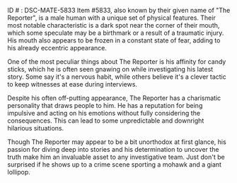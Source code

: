 ID # : DSC-MATE-5833
Item #5833, also known by their given name of "The Reporter", is a male human with a unique set of physical features. Their most notable characteristic is a dark spot near the corner of their mouth, which some speculate may be a birthmark or a result of a traumatic injury. His mouth also appears to be frozen in a constant state of fear, adding to his already eccentric appearance.

One of the most peculiar things about The Reporter is his affinity for candy sticks, which he is often seen gnawing on while investigating his latest story. Some say it's a nervous habit, while others believe it's a clever tactic to keep witnesses at ease during interviews.

Despite his often off-putting appearance, The Reporter has a charismatic personality that draws people to him. He has a reputation for being impulsive and acting on his emotions without fully considering the consequences. This can lead to some unpredictable and downright hilarious situations.

Though The Reporter may appear to be a bit unorthodox at first glance, his passion for diving deep into stories and his determination to uncover the truth make him an invaluable asset to any investigative team. Just don't be surprised if he shows up to a crime scene sporting a mohawk and a giant lollipop.